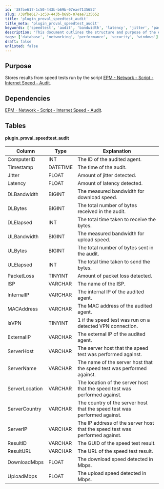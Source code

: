 ```yaml
---
id: '38fbe617-1c50-443b-b69b-07eae7135652'
slug: /38fbe617-1c50-443b-b69b-07eae7135652
title: 'plugin_proval_speedtest_audit'
title_meta: 'plugin_proval_speedtest_audit'
keywords: ['speedtest', 'audit', 'bandwidth', 'latency', 'jitter', 'packet loss', 'VPN', 'ISP']
description: 'This document outlines the structure and purpose of the database table used to store results from internet speed tests conducted by the EPM Network script. It details the dependencies, the columns in the database table, and their explanations to facilitate understanding and usage of the stored data.'
tags: ['database', 'networking', 'performance', 'security', 'windows']
draft: false
unlisted: false
---
```


## Purpose

Stores results from speed tests run by the script [EPM - Network - Script - Internet Speed - Audit](/docs/54ed691f-e7be-4709-8967-72a4c9c782f6).

## Dependencies

[EPM - Network - Script - Internet Speed - Audit](/docs/54ed691f-e7be-4709-8967-72a4c9c782f6).

## Tables

#### plugin_proval_speedtest_audit

| Column          | Type     | Explanation                                                                 |
|-----------------|----------|-----------------------------------------------------------------------------|
| ComputerID      | INT      | The ID of the audited agent.                                               |
| Timestamp       | DATETIME | The time of the audit.                                                    |
| Jitter          | FLOAT    | Amount of jitter detected.                                                |
| Latency         | FLOAT    | Amount of latency detected.                                               |
| DLBandwidth     | BIGINT   | The measured bandwidth for download speed.                                |
| DLBytes         | BIGINT   | The total number of bytes received in the audit.                         |
| DLElapsed       | INT      | The total time taken to receive the bytes.                               |
| ULBandwidth     | BIGINT   | The measured bandwidth for upload speed.                                  |
| ULBytes         | BIGINT   | The total number of bytes sent in the audit.                             |
| ULElapsed       | INT      | The total time taken to send the bytes.                                  |
| PacketLoss      | TINYINT  | Amount of packet loss detected.                                           |
| ISP             | VARCHAR  | The name of the ISP.                                                     |
| InternalIP      | VARCHAR  | The internal IP of the audited agent.                                    |
| MACAddress      | VARCHAR  | The MAC address of the audited agent.                                    |
| IsVPN           | TINYINT  | 1 if the speed test was run on a detected VPN connection.                |
| ExternalIP      | VARCHAR  | The external IP of the audited agent.                                    |
| ServerHost      | VARCHAR  | The server host that the speed test was performed against.               |
| ServerName      | VARCHAR  | The name of the server host that the speed test was performed against.   |
| ServerLocation  | VARCHAR  | The location of the server host that the speed test was performed against.|
| ServerCountry   | VARCHAR  | The country of the server host that the speed test was performed against. |
| ServerIP        | VARCHAR  | The IP address of the server host that the speed test was performed against.|
| ResultID        | VARCHAR  | The GUID of the speed test result.                                        |
| ResultURL       | VARCHAR  | The URL of the speed test result.                                         |
| DownloadMbps    | FLOAT    | The download speed detected in Mbps.                                      |
| UploadMbps      | FLOAT    | The upload speed detected in Mbps.                                        |